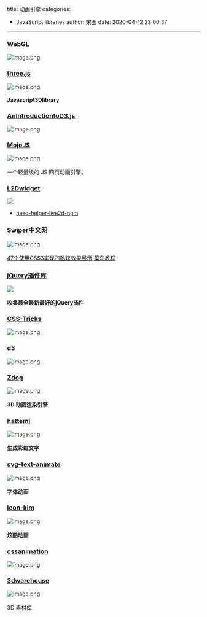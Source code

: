 title: 动画引擎
categories:
 - JavaScript libraries
author: 宋玉
date: 2020-04-12 23:00:37
---

### [WebGL](http://www.hewebgl.com/)
![image.png](https://cdn.nlark.com/yuque/0/2020/png/394169/1583193909035-121cea8b-9c1d-43ea-ae60-333a706fa310.png#align=left&display=inline&height=760&name=image.png&originHeight=1520&originWidth=2876&size=1132441&status=done&style=none&width=1438)

### [three.js](https://threejs.org/)
![image.png](https://cdn.nlark.com/yuque/0/2020/png/394169/1583562555501-b8fc6177-2891-4f05-9e56-38d190dc98a4.png#align=left&display=inline&height=762&name=image.png&originHeight=1524&originWidth=2872&size=4455631&status=done&style=none&width=1436)<br />
<br />**Javascript3Dlibrary**

### [AnIntroductiontoD3.js](https://wattenberger.com/blog/d3#intro)
![image.png](https://cdn.nlark.com/yuque/0/2020/png/394169/1583195441399-57b3035c-c64e-464b-9087-55d2cdc0870e.png#align=left&display=inline&height=763&name=image.png&originHeight=1526&originWidth=2872&size=452083&status=done&style=none&width=1436)

### [MojoJS](https://github.com/scottcgi/MojoJS-Animation)
![image.png](https://cdn.nlark.com/yuque/0/2020/png/394169/1583562015425-b52a4ae2-e877-49f0-88b3-4594483f401e.png#align=left&display=inline&height=764&name=image.png&originHeight=1528&originWidth=2880&size=142191&status=done&style=none&width=1440)<br />
<br />一个轻量级的 JS 网页动画引擎。

### [L2Dwidget](https://l2dwidget.js.org/docs/class/src/index.js~L2Dwidget.html)
![](https://cdn.nlark.com/yuque/0/2020/png/394169/1583055008953-109c6342-96d8-4f4a-975d-9817ef233ee5.png#align=left&display=inline&height=769&originHeight=769&originWidth=1440&size=0&status=done&style=none&width=1440)<br />

- [hexo-helper-live2d-npm](https://www.npmjs.com/package/hexo-helper-live2d)




### [Swiper中文网](https://www.swiper.com.cn/)
![image.png](https://cdn.nlark.com/yuque/0/2020/png/394169/1583072999558-4759499f-4fdb-4142-8107-e581429baa7c.png#align=left&display=inline&height=765&name=image.png&originHeight=1530&originWidth=2880&size=884384&status=done&style=none&width=1440)<br />
<br />[47个使用CSS3实现的酷炫效果展示|菜鸟教程](https://www.runoob.com/w3cnote/47-css3-useful-tutorials-and-techniques.html)


### [jQuery插件库](http://www.jq22.com/)
![](https://cdn.nlark.com/yuque/0/2020/png/394169/1583055008677-4037dcc4-86f0-42cd-bec1-14aba3be0389.png#align=left&display=inline&height=769&originHeight=769&originWidth=1440&size=0&status=done&style=none&width=1440)<br />
<br />**收集最全最新最好的jQuery插件**

### [CSS-Tricks](https://css-tricks.com/new-year-new-job-lets-make-a-grid-powered-resume/)
![image.png](https://cdn.nlark.com/yuque/0/2020/png/394169/1583074446114-08df3734-0400-432d-a582-7ed7dfefe640.png#align=left&display=inline&height=760&name=image.png&originHeight=1520&originWidth=2874&size=1349723&status=done&style=none&width=1437)

### [d3](https://d3js.org/)
![image.png](https://cdn.nlark.com/yuque/0/2020/png/394169/1584179697551-99b4a01f-46fe-4c73-ae1e-f2a6db27421a.png#align=left&display=inline&height=764&name=image.png&originHeight=1528&originWidth=2880&size=5345086&status=done&style=none&width=1440)

### [Zdog](https://zzz.dog/)
![image.png](https://cdn.nlark.com/yuque/0/2020/png/394169/1582683121173-2f51a985-2ffd-4c3f-9196-3df8c2ea7a8e.png#align=left&display=inline&height=768&name=image.png&originHeight=1536&originWidth=2868&size=337153&status=done&style=none&width=1434)<br />
<br />**3D 动画渲染引擎**

### [hattemi](https://hattemi.com/)
![image.png](https://cdn.nlark.com/yuque/0/2020/png/394169/1582694782855-6beb180f-9960-43a7-ae58-09f190cb25b6.png#align=left&display=inline&height=760&name=image.png&originHeight=1520&originWidth=2866&size=161763&status=done&style=none&width=1433)<br />
<br />**生成彩虹文字**<br />


### [svg-text-animate](https://oubenruing.github.io/svg-text-animate/)
![image.png](https://cdn.nlark.com/yuque/0/2020/png/394169/1582695077576-f5ae4764-2e34-4b53-b42d-5e000188a079.png#align=left&display=inline&height=759&name=image.png&originHeight=1518&originWidth=2866&size=348777&status=done&style=none&width=1433)<br />
<br />**字体动画**

### [leon-kim](https://leon-kim.com/#rain)
![image.png](https://cdn.nlark.com/yuque/0/2020/png/394169/1582695176920-f514a49d-e083-4056-a81c-73b609697386.png#align=left&display=inline&height=756&name=image.png&originHeight=1512&originWidth=2862&size=124577&status=done&style=none&width=1431)<br />
<br />**炫酷动画**

### [cssanimation](https://cssanimation.rocks/)
![image.png](https://cdn.nlark.com/yuque/0/2020/png/394169/1585142464085-40ddc546-9252-4244-a68e-1cfea030b471.png#align=left&display=inline&height=763&name=image.png&originHeight=1526&originWidth=2880&size=741543&status=done&style=none&width=1440)

### [3dwarehouse](https://3dwarehouse.sketchup.com/?hl=en)
![image.png](https://cdn.nlark.com/yuque/0/2020/png/394169/1586703622805-f001b08b-1f29-4d5c-a194-efb2727afbca.png#align=left&display=inline&height=766&name=image.png&originHeight=1532&originWidth=2872&size=2211634&status=done&style=none&width=1436)<br />
<br />3D 素材库

